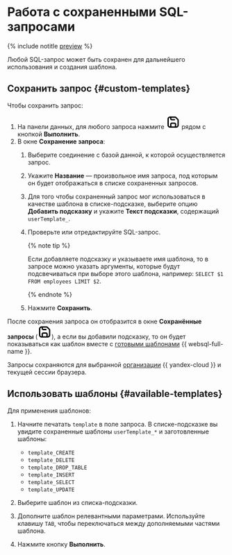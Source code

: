 # Работа с сохраненными SQL-запросами

{% include notitle [preview](../../_includes/note-preview.md) %}

Любой SQL-запрос может быть сохранен для дальнейшего использования и создания шаблона.

## Сохранить запрос {#custom-templates}

Чтобы сохранить запрос:

1. На панели данных, для любого запроса нажмите ![image](../../_assets/console-icons/floppy-disk.svg) рядом с кнопкой **Выполнить**.
1. В окне **Сохранение запроса**:
   1. Выберите соединение с базой данной, к которой осуществляется запрос.
   1. Укажите **Название** — произвольное имя запроса, под которым он будет отображаться в списке сохраненных запросов.
   1. Для того чтобы сохраненный запрос мог использоваться в качестве шаблона в списке-подсказке, выберите опцию **Добавить подсказку** и укажите **Текст подсказки**, содержащий `userTemplate_`.
   1. Проверьте или отредактируйте SQL-запрос.
   
      {% note tip %}
   
      Если добавляете подсказку и указываете имя шаблона, то в запросе можно указать аргументы, которые будут подсвечиваться при выборе этого шаблона, например: `SELECT $1 FROM employees LIMIT $2`.
   
      {% endnote %}
   
   1. Нажмите **Сохранить**.

После сохранения запроса он отобразится в окне **Сохранённые запросы** (![image](../../_assets/console-icons/floppy-disk.svg)), а если вы добавили подсказку, то он будет показываться как шаблон вместе с [готовыми шаблонами](#available-templates) {{ websql-full-name }}.

Запросы сохраняются для выбранной [организации](../../organization/concepts/manage-services.md) {{ yandex-cloud }} и текущей сессии браузера.

## Использовать шаблоны {#available-templates}

Для применения шаблонов:

1. Начните печатать `template` в поле запроса. 
   В списке-подсказке вы увидите сохраненные шаблоны `userTemplate_*` и заготовленные шаблоны:

    * `template_CREATE`
    * `template_DELETE`
    * `template_DROP_TABLE`
    * `template_INSERT`
    * `template_SELECT`
    * `template_UPDATE`

1. Выберите шаблон из списка-подсказки.
1. Дополните шаблон релевантными параметрами. Используйте клавишу `TAB`, чтобы переключаться между дополняемыми частями шаблона.
1. Нажмите кнопку **Выполнить**.
